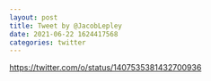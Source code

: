 ```yaml
--- 
layout: post 
title: Tweet by @JacobLepley 
date: 2021-06-22 1624417568 
categories: twitter 
--- 
```

https://twitter.com/o/status/1407535381432700936